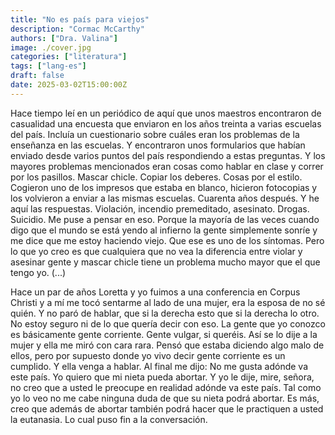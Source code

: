 ```yaml
---
title: "No es país para viejos"
description: "Cormac McCarthy"
authors: ["Dra. Valina"]
image: ./cover.jpg
categories: ["literatura"]
tags: ["lang-es"]
draft: false
date: 2025-03-02T15:00:00Z
---
```


Hace tiempo leí en un periódico de aquí que unos maestros encontraron de casualidad una encuesta que enviaron en los años treinta a varias escuelas del país. Incluía un cuestionario sobre cuáles eran los problemas de la enseñanza en las escuelas. Y encontraron unos formularios que habían enviado desde varios puntos del país respondiendo a estas preguntas. Y los mayores problemas mencionados eran cosas como hablar en clase y correr por los pasillos. Mascar chicle. Copiar los deberes. Cosas por el estilo. Cogieron uno de los impresos que estaba en blanco, hicieron fotocopias y los volvieron a enviar a las mismas escuelas. Cuarenta años después. Y he aquí las respuestas. Violación, incendio premeditado, asesinato. Drogas. Suicidio. Me puse a pensar en eso. Porque la mayoría de las veces cuando digo que el mundo se está yendo al infierno la gente simplemente sonríe y me dice que me estoy haciendo viejo. Que ese es uno de los síntomas. Pero lo que yo creo es que cualquiera que no vea la diferencia entre violar y asesinar gente y mascar chicle tiene un problema mucho mayor que el que tengo yo. (...)

Hace un par de años Loretta y yo fuimos a una conferencia en Corpus Christi y a mí me tocó sentarme al lado de una mujer, era la esposa de no sé quién. Y no paró de hablar, que si la derecha esto que si la derecha lo otro. No estoy seguro ni de lo que quería decir con eso. La gente que yo conozco es básicamente gente corriente. Gente vulgar, si queréis. Así se lo dije a la mujer y ella me miró con cara rara. Pensó que estaba diciendo algo malo de ellos, pero por supuesto donde yo vivo decir gente corriente es un cumplido. Y ella venga a hablar. Al final me dijo: No me gusta adónde va este país. Yo quiero que mi nieta pueda abortar. Y yo le dije, mire, señora, no creo que a usted le preocupe en realidad adónde va este país. Tal como yo lo veo no me cabe ninguna duda de que su nieta podrá abortar. Es más, creo que además de abortar también podrá hacer que le practiquen a usted la eutanasia. Lo cual puso fin a la conversación.
